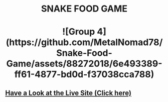 <h1 align="Center" font="Open sans" >SNAKE FOOD GAME</h1>


<h1 align="Center">![Group 4](https://github.com/MetalNomad78/Snake-Food-Game/assets/88272018/6e493389-ff61-4877-bd0d-f37038cca788)</h1>


## [Have a Look at the Live Site (Click here)](https://metalnomad78.itch.io/snake-food-game)


